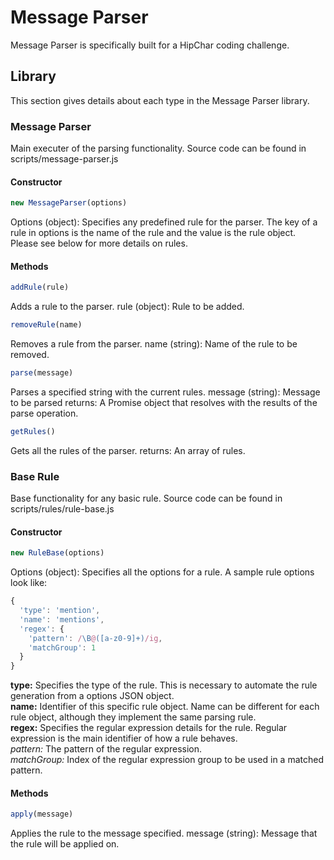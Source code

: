 # Message Parser
Message Parser is specifically built for a HipChar coding challenge.

## Library
This section gives details about each type in the Message Parser library.
### Message Parser
Main executer of the parsing functionality. Source code can be found in scripts/message-parser.js

#### Constructor
```javascript
new MessageParser(options)
```
Options (object): Specifies any predefined rule for the parser. The key of a rule in options is the name of the rule and the value is the rule object. Please see below for more details on rules.

#### Methods
```javascript
addRule(rule)
```
Adds a rule to the parser.
rule (object): Rule to be added.

```javascript
removeRule(name)
```
Removes a rule from the parser.
name (string): Name of the rule to be removed.

```javascript
parse(message)
```
Parses a specified string with the current rules.
message (string): Message to be parsed
returns: A Promise object that resolves with the results of the parse operation.

```javascript
getRules()
```
Gets all the rules of the parser.
returns: An array of rules. 

### Base Rule
Base functionality for any basic rule. Source code can be found in scripts/rules/rule-base.js

#### Constructor
```javascript
new RuleBase(options)
```
Options (object): Specifies all the options for a rule. A sample rule options look like:
```javascript
{
  'type': 'mention',
  'name': 'mentions',
  'regex': {
    'pattern': /\B@([a-z0-9]+)/ig,
    'matchGroup': 1
  }
}
```
**type:** Specifies the type of the rule. This is necessary to automate the rule generation from a options JSON object.  
**name:** Identifier of this specific rule object. Name can be different for each rule object, although they implement the same parsing rule.  
**regex:** Specifies the regular expression details for the rule. Regular expression is the main identifier of how a rule behaves.  
*pattern:* The pattern of the regular expression.  
*matchGroup:* Index of the regular expression group to be used in a matched pattern.

#### Methods
```javascript
apply(message)
```
Applies the rule to the message specified.
message (string): Message that the rule will be applied on.



